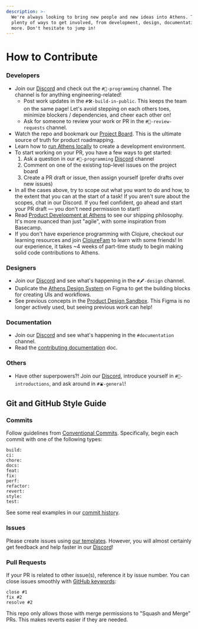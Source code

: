 ```yaml
---
description: >-
  We're always looking to bring new people and new ideas into Athens. There's
  plenty of ways to get involved, from development, design, documentation, and
  more. Don't hesitate to jump in!
---
```


# How to Contribute

### Developers

* Join our [Discord](https://discord.gg/GCJaV3V) and check out the `#🤖-programming` channel. The channel is for anything engineering-related!
  * Post work updates in the `#🛠-build-in-public`. This keeps the team on the same page! Let's avoid stepping on each others toes, minimize blockers / dependencies, and cheer each other on!
  * Ask for someone to review your work or PR in the `#🔩-review-requests` channel.
* Watch the repo and bookmark our [Project Board](https://github.com/athensresearch/athens/projects/2). This is the ultimate source of truth for product roadmapping.
* Learn how to [run Athens locally](athens-research-governance-and-operations/develop-athens/development.md#running-athens-locally) to create a development environment.
* To start working on your PR, you have a few ways to get started:
  1. Ask a question in our `#🤖-programming` [Discord](https://discord.gg/GCJaV3V) channel
  2. Comment on one of the existing top-level issues on the project board
  3. Create a PR draft or issue, then assign yourself \(prefer drafts over new issues\)
* In all the cases above, try to scope out what you want to do and how, to the extent that you can at the start of a task! If you aren't sure about the scopes, chat in our Discord. If you feel confident, go ahead and start your PR draft — you don't need permission to start!
* Read [Product Development at Athens](https://www.notion.so/athensresearch/Product-Development-at-Athens-4c99e37d1713441c99360668c39e5db7) to see our shipping philosophy. It's more nuanced than just "agile", with some inspiration from Basecamp.
* If you don't have experience programming with Clojure, checkout our learning resources and join [ClojureFam](https://github.com/athensresearch/ClojureFam) to learn with some friends! In our experience, it takes ~4 weeks of part-time study to begin making solid code contributions to Athens.

### Designers

* Join our [Discord](https://discord.gg/GCJaV3V) and see what's happening in the `#🖋-design` channel.
* Duplicate the [Athens Design System](https://www.figma.com/file/XITWUHZHNJsIbcCsBkOHpZ/Athens-Design-System?node-id=0%3A1) on Figma to get the building blocks for creating UIs and workflows.
* See previous concepts in the [Product Design Sandbox](https://www.figma.com/file/iCXP6z7H5IAQ6xyFr5AbZ7/Product-Design-Sandbox?node-id=183%3A37). This Figma is no longer actively used, but seeing previous work can help!

### Documentation

* Join our [Discord](https://discord.gg/GCJaV3V) and see what's happening in the `#documentation` channel.
* Read the [contributing documentation](learning-at-athens-academy-education/contributing-documentation.md) doc.

### Others

* Have other superpowers?! Join our [Discord](https://discord.gg/GCJaV3V), introduce yourself in `#🐣-introductions`, and ask around in `#⛲️-general`!

## Git and GitHub Style Guide

### Commits

Follow guidelines from [Conventional Commits](https://www.conventionalcommits.org/en/v1.0.0/). Specifically, begin each commit with one of the following types:

```text
build:
ci:
chore:
docs:
feat:
fix:
perf:
refactor:
revert:
style:
test:
```

See some real examples in our [commit history](https://github.com/athensresearch/athens/commits/master).

### Issues

Please create issues using [our templates](https://github.com/athensresearch/athens/issues/new/choose). However, you will almost certainly get feedback and help faster in our [Discord](https://discord.gg/GCJaV3V)!



### Pull Requests

If your PR is related to other issue\(s\), reference it by issue number. You can close issues smoothly with [GitHub keywords](https://help.github.com/en/enterprise/2.16/user/github/managing-your-work-on-github/closing-issues-using-keywords):

```text
close #1
fix #2
resolve #2
```

This repo only allows those with merge permissions to "Squash and Merge" PRs. This makes reverts easier if they are needed.


